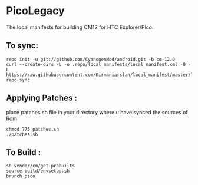PicoLegacy
==============

The local manifests for building CM12 for HTC Explorer/Pico.

To sync:
-------

    repo init -u git://github.com/CyanogenMod/android.git -b cm-12.0
    curl --create-dirs -L -o .repo/local_manifests/local_manifest.xml -O -L https://raw.githubusercontent.com/Kirmaniarslan/local_manifest/master/local_manifest.xml
    repo sync
    
Applying Patches :
----------------
place patches.sh file in your directory where u have synced the sources of Rom

    chmod 775 patches.sh
    ./patches.sh

To Build :
--------

    sh vendor/cm/get-prebuilts
    source build/envsetup.sh
    brunch pico 
